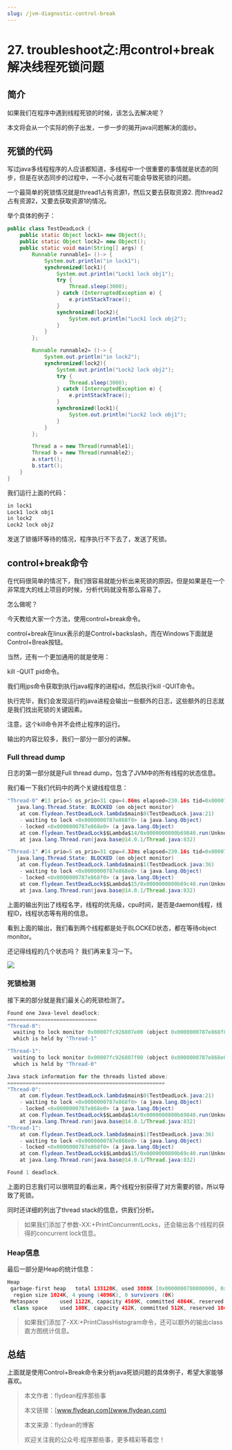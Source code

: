 ```yaml
---
slug: /jvm-diagnostic-control-break
---
```


# 27. troubleshoot之:用control+break解决线程死锁问题

## 简介

如果我们在程序中遇到线程死锁的时候，该怎么去解决呢？

本文将会从一个实际的例子出发，一步一步的揭开java问题解决的面纱。

## 死锁的代码

写过java多线程程序的人应该都知道，多线程中一个很重要的事情就是状态的同步，但是在状态同步的过程中，一不小心就有可能会导致死锁的问题。

一个最简单的死锁情况就是thread1占有资源1，然后又要去获取资源2. 而thread2占有资源2，又要去获取资源1的情况。

举个具体的例子：

~~~java
public class TestDeadLock {
    public static Object lock1= new Object();
    public static Object lock2= new Object();
    public static void main(String[] args) {
        Runnable runnable1= ()-> {
            System.out.println("in lock1");
            synchronized(lock1){
                System.out.println("Lock1 lock obj1");
                try {
                    Thread.sleep(3000);
                } catch (InterruptedException e) {
                    e.printStackTrace();
                }
                synchronized(lock2){
                    System.out.println("Lock1 lock obj2");
                }
            }
        };

        Runnable runnable2= ()-> {
            System.out.println("in lock2");
            synchronized(lock2){
                System.out.println("Lock2 lock obj2");
                try {
                    Thread.sleep(3000);
                } catch (InterruptedException e) {
                    e.printStackTrace();
                }
                synchronized(lock1){
                    System.out.println("Lock2 lock obj1");
                }
            }
        };

        Thread a = new Thread(runnable1);
        Thread b = new Thread(runnable2);
        a.start();
        b.start();
    }
}
~~~

我们运行上面的代码：

~~~java
in lock1
Lock1 lock obj1
in lock2
Lock2 lock obj2
~~~

发送了锁循环等待的情况，程序执行不下去了，发送了死锁。

## control+break命令

在代码很简单的情况下，我们很容易就能分析出来死锁的原因，但是如果是在一个非常庞大的线上项目的时候，分析代码就没有那么容易了。

怎么做呢？

今天教给大家一个方法，使用control+break命令。

control+break在linux表示的是Control+backslash，而在Windows下面就是Control+Break按钮。

当然，还有一个更加通用的就是使用：

kill -QUIT pid命令。

我们用jps命令获取到执行java程序的进程id，然后执行kill -QUIT命令。

执行完毕，我们会发现运行的java进程会输出一些额外的日志，这些额外的日志就是我们找出死锁的关键因素。

注意，这个kill命令并不会终止程序的运行。

输出的内容比较多，我们一部分一部分的讲解。

### Full thread dump

日志的第一部分就是Full thread dump，包含了JVM中的所有线程的状态信息。

我们看一下我们代码中的两个关键线程信息：

~~~java
"Thread-0" #13 prio=5 os_prio=31 cpu=4.86ms elapsed=230.16s tid=0x00007fc926061800 nid=0x6403 waiting for monitor entry  [0x0000700008d6a000]
   java.lang.Thread.State: BLOCKED (on object monitor)
	at com.flydean.TestDeadLock.lambda$main$0(TestDeadLock.java:21)
	- waiting to lock <0x0000000787e868f0> (a java.lang.Object)
	- locked <0x0000000787e868e0> (a java.lang.Object)
	at com.flydean.TestDeadLock$$Lambda$14/0x0000000800b69840.run(Unknown Source)
	at java.lang.Thread.run(java.base@14.0.1/Thread.java:832)

"Thread-1" #14 prio=5 os_prio=31 cpu=4.32ms elapsed=230.16s tid=0x00007fc924869800 nid=0x6603 waiting for monitor entry  [0x0000700008e6d000]
   java.lang.Thread.State: BLOCKED (on object monitor)
	at com.flydean.TestDeadLock.lambda$main$1(TestDeadLock.java:36)
	- waiting to lock <0x0000000787e868e0> (a java.lang.Object)
	- locked <0x0000000787e868f0> (a java.lang.Object)
	at com.flydean.TestDeadLock$$Lambda$15/0x0000000800b69c40.run(Unknown Source)
	at java.lang.Thread.run(java.base@14.0.1/Thread.java:832)
~~~

上面的输出列出了线程名字，线程的优先级，cpu时间，是否是daemon线程，线程ID，线程状态等有用的信息。

看到上面的输出，我们看到两个线程都是处于BLOCKED状态，都在等待object monitor。

还记得线程的几个状态吗？ 我们再来复习一下。


![](https://img-blog.csdnimg.cn/20200704111005149.png?x-oss-process=image/watermark,type_ZmFuZ3poZW5naGVpdGk,shadow_0,text_aHR0cDovL3d3dy5mbHlkZWFuLmNvbQ==,size_35,color_8F8F8F,t_70)

### 死锁检测

接下来的部分就是我们最关心的死锁检测了。

~~~java
Found one Java-level deadlock:
=============================
"Thread-0":
  waiting to lock monitor 0x00007fc926807e00 (object 0x0000000787e868f0, a java.lang.Object),
  which is held by "Thread-1"

"Thread-1":
  waiting to lock monitor 0x00007fc926807f00 (object 0x0000000787e868e0, a java.lang.Object),
  which is held by "Thread-0"

Java stack information for the threads listed above:
===================================================
"Thread-0":
	at com.flydean.TestDeadLock.lambda$main$0(TestDeadLock.java:21)
	- waiting to lock <0x0000000787e868f0> (a java.lang.Object)
	- locked <0x0000000787e868e0> (a java.lang.Object)
	at com.flydean.TestDeadLock$$Lambda$14/0x0000000800b69840.run(Unknown Source)
	at java.lang.Thread.run(java.base@14.0.1/Thread.java:832)
"Thread-1":
	at com.flydean.TestDeadLock.lambda$main$1(TestDeadLock.java:36)
	- waiting to lock <0x0000000787e868e0> (a java.lang.Object)
	- locked <0x0000000787e868f0> (a java.lang.Object)
	at com.flydean.TestDeadLock$$Lambda$15/0x0000000800b69c40.run(Unknown Source)
	at java.lang.Thread.run(java.base@14.0.1/Thread.java:832)

Found 1 deadlock.

~~~

上面的日志我们可以很明显的看出来，两个线程分别获得了对方需要的锁，所以导致了死锁。

同时还详细的列出了thread stack的信息，供我们分析。

> 如果我们添加了参数-XX:+PrintConcurrentLocks，还会输出各个线程的获得的concurrent lock信息。

### Heap信息

最后一部分是Heap的统计信息：

~~~java
Heap
 garbage-first heap   total 133120K, used 3888K [0x0000000780000000, 0x0000000800000000)
  region size 1024K, 4 young (4096K), 0 survivors (0K)
 Metaspace       used 1122K, capacity 4569K, committed 4864K, reserved 1056768K
  class space    used 108K, capacity 412K, committed 512K, reserved 1048576K
~~~

> 如果我们添加了-XX:+PrintClassHistogram命令，还可以额外的输出class直方图统计信息。

## 总结

上面就是使用Control+Break命令来分析java死锁问题的具体例子，希望大家能够喜欢。

> 本文作者：flydean程序那些事
> 
> 本文链接：[www.flydean.com](www.flydean.com)
> 
> 本文来源：flydean的博客
> 
> 欢迎关注我的公众号:程序那些事，更多精彩等着您！



